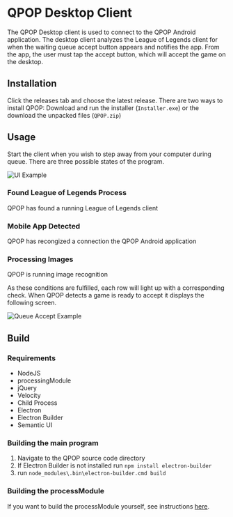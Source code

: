 # QPOP Desktop Client

The QPOP Desktop client is used to connect to the QPOP Android application. The desktop client analyzes the League of Legends client for when the waiting queue accept button appears and notifies the app. From the app, the user must tap the accept button, which will accept the game on the desktop.

## Installation
Click the releases tab and choose the latest release. There are two ways to install QPOP:
Download and run the installer (`Installer.exe`) or the download the unpacked files (`QPOP.zip`)
## Usage
Start the client when you wish to step away from your computer during queue. There are three possible states of the program.

![UI Example](https://user-images.githubusercontent.com/13967957/37259088-40f00c60-253f-11e8-832d-132ddda4c800.PNG)

### Found League of Legends Process
QPOP has found a running League of Legends client
### Mobile App Detected
QPOP has recongized a connection the QPOP Android application
### Processing Images
QPOP is running image recognition

As these conditions are fulfilled, each row will light up with a corresponding check. When QPOP detects a game is ready to accept it displays the following screen.

![Queue Accept Example](https://user-images.githubusercontent.com/13967957/37259087-3aac42e2-253f-11e8-8256-4a4739eb0c95.PNG)

## Build
### Requirements
* NodeJS
* processingModule
* jQuery
* Velocity
* Child Process
* Electron
* Electron Builder
* Semantic UI

### Building the main program
1. Navigate to the QPOP source code directory
2. If Electron Builder is not installed run `npm install electron-builder`
3. run `node_modules\.bin\electron-builder.cmd build`

### Building the processModule
If you want to build the processModule yourself, see instructions [here](https://github.com/nopenoway0/qpop-v8-processing-module).